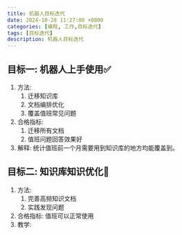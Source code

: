 ```yaml
---
title: 机器人目标迭代
date: 2024-10-28 11:27:00 +0800
categories: [编程, 工作,目标迭代]
tags: [目标迭代] 
description: 机器人目标迭代
---
```


## 目标一: 机器人上手使用✅
1) 方法: 
   1) 迁移知识库 
   2) 文档编排优化
   3) 覆盖值班常见问题
2) 合格指标:
   1) 迁移所有文档
   2) 值班问题回答效果好
3) 解释: 统计值班前一个月需要用到知识库的地方均能覆盖到。

## 目标二: 知识库知识优化🔲   
1) 方法:  
   1) 完善高频知识文档
   2) 实践发现问题
2) 合格指标:  值班可以正常使用
3) 教学:  

